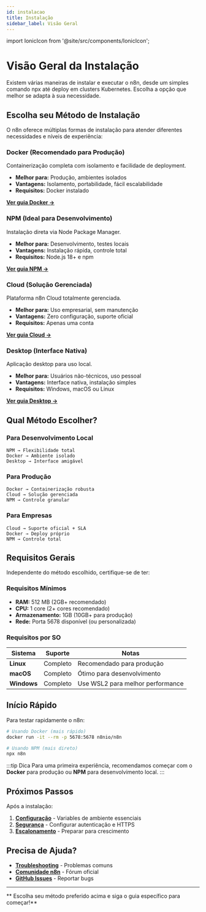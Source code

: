 ```yaml
---
id: instalacao
title: Instalação
sidebar_label: Visão Geral
---
```

import IonicIcon from '@site/src/components/IonicIcon';

# <IonicIcon name="cloud-download-outline" size={32} /> Visão Geral da Instalação

Existem várias maneiras de instalar e executar o n8n, desde um simples comando npx até deploy em clusters Kubernetes. Escolha a opção que melhor se adapta à sua necessidade.

## <IonicIcon name="options-outline" size={24} color="#ea4b71" /> Escolha seu Método de Instalação

O n8n oferece múltiplas formas de instalação para atender diferentes necessidades e níveis de experiência:

### <IonicIcon name="logo-docker" size={20} color="#10b981" /> Docker (Recomendado para Produção)
Containerização completa com isolamento e facilidade de deployment.
- <IonicIcon name="checkmark-outline" size={16} color="#6b7280" /> **Melhor para:** Produção, ambientes isolados
- <IonicIcon name="star-outline" size={16} color="#6b7280" /> **Vantagens:** Isolamento, portabilidade, fácil escalabilidade
- <IonicIcon name="construct-outline" size={16} color="#6b7280" /> **Requisitos:** Docker instalado

<IonicIcon name="arrow-forward-outline" size={16} color="#ea4b71" /> **[ Ver guia Docker →](./instalacao/docker)**

### <IonicIcon name="logo-npm" size={20} color="#10b981" /> NPM (Ideal para Desenvolvimento)
Instalação direta via Node Package Manager.
- <IonicIcon name="checkmark-outline" size={16} color="#6b7280" /> **Melhor para:** Desenvolvimento, testes locais
- <IonicIcon name="star-outline" size={16} color="#6b7280" /> **Vantagens:** Instalação rápida, controle total
- <IonicIcon name="construct-outline" size={16} color="#6b7280" /> **Requisitos:** Node.js 18+ e npm

<IonicIcon name="arrow-forward-outline" size={16} color="#ea4b71" /> **[ Ver guia NPM →](./instalacao/npm)**

### <IonicIcon name="cloud-outline" size={20} color="#10b981" /> Cloud (Solução Gerenciada)
Plataforma n8n Cloud totalmente gerenciada.
- <IonicIcon name="checkmark-outline" size={16} color="#6b7280" /> **Melhor para:** Uso empresarial, sem manutenção
- <IonicIcon name="star-outline" size={16} color="#6b7280" /> **Vantagens:** Zero configuração, suporte oficial
- <IonicIcon name="construct-outline" size={16} color="#6b7280" /> **Requisitos:** Apenas uma conta

<IonicIcon name="arrow-forward-outline" size={16} color="#ea4b71" /> **[ Ver guia Cloud →](./instalacao/cloud)**

### <IonicIcon name="desktop-outline" size={20} color="#10b981" /> Desktop (Interface Nativa)
Aplicação desktop para uso local.
- <IonicIcon name="checkmark-outline" size={16} color="#6b7280" /> **Melhor para:** Usuários não-técnicos, uso pessoal
- <IonicIcon name="star-outline" size={16} color="#6b7280" /> **Vantagens:** Interface nativa, instalação simples
- <IonicIcon name="construct-outline" size={16} color="#6b7280" /> **Requisitos:** Windows, macOS ou Linux

<IonicIcon name="arrow-forward-outline" size={16} color="#ea4b71" /> **[ Ver guia Desktop →](./instalacao/desktop)**

## <IonicIcon name="help-circle-outline" size={24} color="#ea4b71" /> Qual Método Escolher?

### <IonicIcon name="code-outline" size={20} color="#10b981" /> Para Desenvolvimento Local
```
NPM → Flexibilidade total
Docker → Ambiente isolado
Desktop → Interface amigável
```

### <IonicIcon name="rocket-outline" size={20} color="#10b981" /> Para Produção
```
Docker → Containerização robusta
Cloud → Solução gerenciada
NPM → Controle granular
```

### <IonicIcon name="business-outline" size={20} color="#10b981" /> Para Empresas
```
Cloud → Suporte oficial + SLA
Docker → Deploy próprio
NPM → Controle total
```

## <IonicIcon name="hardware-chip-outline" size={24} color="#ea4b71" /> Requisitos Gerais

Independente do método escolhido, certifique-se de ter:

### <IonicIcon name="speedometer-outline" size={20} color="#10b981" /> Requisitos Mínimos
- <IonicIcon name="hardware-chip-outline" size={16} color="#6b7280" /> **RAM:** 512 MB (2GB+ recomendado)
- <IonicIcon name="cpu-outline" size={16} color="#6b7280" /> **CPU:** 1 core (2+ cores recomendado)
- <IonicIcon name="save-outline" size={16} color="#6b7280" /> **Armazenamento:** 1GB (10GB+ para produção)
- <IonicIcon name="globe-outline" size={16} color="#6b7280" /> **Rede:** Porta 5678 disponível (ou personalizada)

### Requisitos por SO
| Sistema | Suporte | Notas |
|---------|---------|-------|
| **Linux** | Completo | Recomendado para produção |
| **macOS** | Completo | Ótimo para desenvolvimento |
| **Windows** | Completo | Use WSL2 para melhor performance |

## Início Rápido

Para testar rapidamente o n8n:

```bash
# Usando Docker (mais rápido)
docker run -it --rm -p 5678:5678 n8nio/n8n

# Usando NPM (mais direto)
npx n8n
```

:::tip Dica
Para uma primeira experiência, recomendamos começar com o **Docker** para produção ou **NPM** para desenvolvimento local.
:::

## Próximos Passos

Após a instalação:

1. **[Configuração](./configuracao/variaveis-ambiente)** - Variables de ambiente essenciais
2. **[Segurança](./seguranca/autenticacao)** - Configurar autenticação e HTTPS
3. **[Escalonamento](./escalonamento/clustering)** - Preparar para crescimento

## Precisa de Ajuda?

- **[Troubleshooting](../../referencia/troubleshooting)** - Problemas comuns
- **[Comunidade n8n](https://community.n8n.io)** - Fórum oficial
- **[GitHub Issues](https://github.com/n8n-io/n8n/issues)** - Reportar bugs

---

** Escolha seu método preferido acima e siga o guia específico para começar!** 